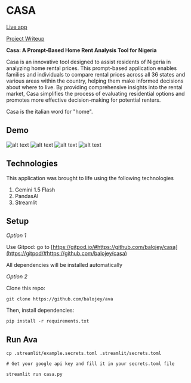 # CASA

[Live app](https://ava-sui.streamlit.app/)

[Project Writeup](https://peaceful-sleep-735.notion.site/Ava-Empowering-SUI-MOVE-Developers-An-AI-Chat-App-Leveraging-Atlas-MongoDB-1223f4d8a27d48dd81ca281b328a1282?pvs=4)

**Casa: A Prompt-Based Home Rent Analysis Tool for Nigeria**

Casa is an innovative tool designed to assist residents of Nigeria in analyzing home rental prices. This prompt-based application enables families and individuals to compare rental prices across all 36 states and various areas within the country, helping them make informed decisions about where to live. By providing comprehensive insights into the rental market, Casa simplifies the process of evaluating residential options and promotes more effective decision-making for potential renters.

Casa is the italian word for "home".

## Demo
![alt text](assets/casa-1.png "Casa demo 1")
![alt text](assets/casa-2.png "Casa demo 2")
![alt text](assets/casa-3.png "Casa demo 2")
![alt text](assets/casa-4.png "Casa demo 2")

## Technologies

This application was brought to life using the following technologies

1. Gemini 1.5 Flash
2. PandasAI
3. Streamlit

## Setup

*Option 1*

Use Gitpod: go to [https://gitpod.io/#https://github.com/balojey/casa](https://gitpod/#https://github.com/balojey/casa)

All dependencies will be installed automatically

*Option 2*

Clone this repo:
```
git clone https://github.com/balojey/ava
```

Then, install dependencies:
```
pip install -r requirements.txt
```

## Run Ava

```
cp .streamlit/example.secrets.toml .streamlit/secrets.toml

# Get your google api key and fill it in your secrets.toml file

streamlit run casa.py
```
